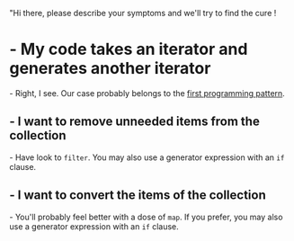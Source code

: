 "Hi there, please describe your symptoms and we'll try to find the cure !

# - My code takes an iterator and generates another iterator

 \- Right, I see. Our case probably belongs to the [first programming pattern](built-in-higher-order-functions-filter-map-and-reduce#firstPattern).

## - I want to remove unneeded items from the collection
 \- Have look to `filter`. You may also use a generator expression with an `if` clause.  

## - I want to convert the items of the collection
 \- You'll probably feel better with a dose of `map`. If you prefer, you may also use a generator expression with an `if` clause.